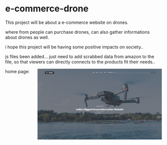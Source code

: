 # e-commerce-drone

This project will be about a e-commerce website on drones.

where from people can purchase drones, can also gather informations about drones as well.

i hope this project will be having some positive impacts on society..


js files been added... just need to add scrabbed data from amazon to the file, so that viewers can directly connects to the products fit their needs..

home page:
<img align="right" alt="coding" width="400" padding-top="20px" src="https://github.com/Diganta02/e-commerce-drone/blob/main/home.png ">
